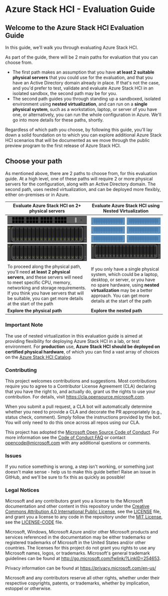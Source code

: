 Azure Stack HCI - Evaluation Guide
==============

## Welcome to the Azure Stack HCI Evaluation Guide ##

In this guide, we'll walk you through evaluating Azure Stack HCI.

As part of the guide, there will be 2 main paths for evaluation that you can choose from.

* The first path makes an assumption that you have **at least 2 suitable physical servers** that you could use for the evaluation, and that you have an Active Directory domain already in place.  If that's not the case, and you'd prefer to test, validate and evaluate Azure Stack HCI in an isolated sandbox, the second path may be for you.
* The second path guides you through standing up a sandboxed, isolated environment using **nested virtualization**, and can run on a **single physical system**, such as a workstation, laptop, or server of you have one, or alternatively, you can run the whole configuration in Azure.  We'll go into more details for these paths, shortly.

Regardless of which path you choose, by following this guide, you'll lay down a solid foundation on to which you can explore additional Azure Stack HCI scenarios that will be documented as we move through the public preview program to the first release of Azure Stack HCI.

Choose your path
-----------
As mentioned above, there are 2 paths to choose from, for this evaluation guide.  At a high level, one of these paths will require 2 or more physical servers for the configuration, along with an Active Directory domain. The second path, uses nested virtualization, and can be deployed more flexibly, either on-premises or in Azure.

| Evaluate Azure Stack HCI on 2+ physical servers | Evaluate Azure Stack HCI using Nested Virtualization |
|---|---|
| ![Physical path image](/media/physical.png "Physical path image")  | ![Nested path image](/media/nested.png "Physical path image")   |
| To proceed along the physical path, you'll need **at least 2 physical servers**, and these servers will need to meet specific CPU, memory, networking and storage requirements.  If you think you have servers that will be suitable, you can get more details at the start of the path  | If you only have a single physical system, which could be a laptop, desktop, or server, or you have no spare hardware, using **nested virtualization** may be a better approach.  You can get more details at the start of the path |
| **Explore the physical path** | **Explore the nested path** |

### Important Note ###
The use of nested virtualization in this evaluation guide is aimed at providing flexibility for deploying Azure Stack HCI in a lab, or test environment. For **production** use, **Azure Stack HCI should be deployed on certified physical hardware**, of which you can find a vast array of choices on the [Azure Stack HCI Catalog](https://azure.com/hci "Azure Stack HCI Catalog").

### Contributing ###

This project welcomes contributions and suggestions.  Most contributions require you to agree to a
Contributor License Agreement (CLA) declaring that you have the right to, and actually do, grant us
the rights to use your contribution. For details, visit https://cla.opensource.microsoft.com.

When you submit a pull request, a CLA bot will automatically determine whether you need to provide
a CLA and decorate the PR appropriately (e.g., status check, comment). Simply follow the instructions
provided by the bot. You will only need to do this once across all repos using our CLA.

This project has adopted the [Microsoft Open Source Code of Conduct](https://opensource.microsoft.com/codeofconduct/).
For more information see the [Code of Conduct FAQ](https://opensource.microsoft.com/codeofconduct/faq/) or
contact [opencode@microsoft.com](mailto:opencode@microsoft.com) with any additional questions or comments.

### Issues ###
If you notice something is wrong, a step isn't working, or something just doesn't make sense - help us to make this guide better!  Raise an issue in GitHub, and we'll be sure to fix this as quickly as possible!

### Legal Notices ###

Microsoft and any contributors grant you a license to the Microsoft documentation and other content
in this repository under the [Creative Commons Attribution 4.0 International Public License](https://creativecommons.org/licenses/by/4.0/legalcode),
see the [LICENSE](LICENSE) file, and grant you a license to any code in the repository under the [MIT License](https://opensource.org/licenses/MIT), see the
[LICENSE-CODE](LICENSE-CODE) file.

Microsoft, Windows, Microsoft Azure and/or other Microsoft products and services referenced in the documentation
may be either trademarks or registered trademarks of Microsoft in the United States and/or other countries.
The licenses for this project do not grant you rights to use any Microsoft names, logos, or trademarks.
Microsoft's general trademark guidelines can be found at http://go.microsoft.com/fwlink/?LinkID=254653.

Privacy information can be found at https://privacy.microsoft.com/en-us/

Microsoft and any contributors reserve all other rights, whether under their respective copyrights, patents,
or trademarks, whether by implication, estoppel or otherwise.